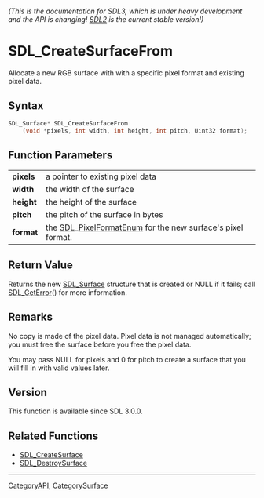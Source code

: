 ###### (This is the documentation for SDL3, which is under heavy development and the API is changing! [SDL2](https://wiki.libsdl.org/SDL2/) is the current stable version!)
# SDL_CreateSurfaceFrom

Allocate a new RGB surface with with a specific pixel format and existing pixel data.

## Syntax

```c
SDL_Surface* SDL_CreateSurfaceFrom
    (void *pixels, int width, int height, int pitch, Uint32 format);

```

## Function Parameters

|                |                                                                                    |
| -------------- | ---------------------------------------------------------------------------------- |
| **pixels**     | a pointer to existing pixel data                                                   |
| **width**      | the width of the surface                                                           |
| **height**     | the height of the surface                                                          |
| **pitch**      | the pitch of the surface in bytes                                                  |
| **format**     | the [SDL_PixelFormatEnum](SDL_PixelFormatEnum) for the new surface's pixel format. |

## Return Value

Returns the new [SDL_Surface](SDL_Surface) structure that is created or
NULL if it fails; call [SDL_GetError](SDL_GetError)() for more information.

## Remarks

No copy is made of the pixel data. Pixel data is not managed automatically;
you must free the surface before you free the pixel data.

You may pass NULL for pixels and 0 for pitch to create a surface that you
will fill in with valid values later.

## Version

This function is available since SDL 3.0.0.

## Related Functions

* [SDL_CreateSurface](SDL_CreateSurface)
* [SDL_DestroySurface](SDL_DestroySurface)

----
[CategoryAPI](CategoryAPI), [CategorySurface](CategorySurface)


